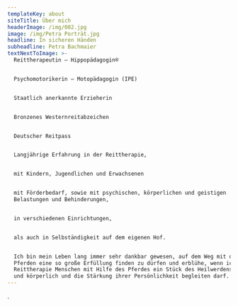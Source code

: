 ```yaml
---
templateKey: about
siteTitle: Über mich
headerImage: /img/002.jpg
image: /img/Petra Porträt.jpg
headline: In sicheren Händen
subheadline: Petra Bachmaier
textNextToImage: >-
  Reittherapeutin – Hippopädagogin®


  Psychomotorikerin – Motopädagogin (IPE)


  Staatlich anerkannte Erzieherin


  Bronzenes Westernreitabzeichen


  Deutscher Reitpass


  Langjährige Erfahrung in der Reittherapie,


  mit Kindern, Jugendlichen und Erwachsenen


  mit Förderbedarf, sowie mit psychischen, körperlichen und geistigen
  Belastungen und Behinderungen,


  in verschiedenen Einrichtungen,


  als auch in Selbständigkeit auf dem eigenen Hof.


  Ich bin mein Leben lang immer sehr dankbar gewesen, auf dem Weg mit den
  Pferden eine so große Erfüllung finden zu dürfen und erblühe, wenn ich in der
  Reittherapie Menschen mit Hilfe des Pferdes ein Stück des Heilwerdens seelisch
  und körperlich und die Stärkung ihrer Persönlichkeit begleiten darf.
---
```

.
